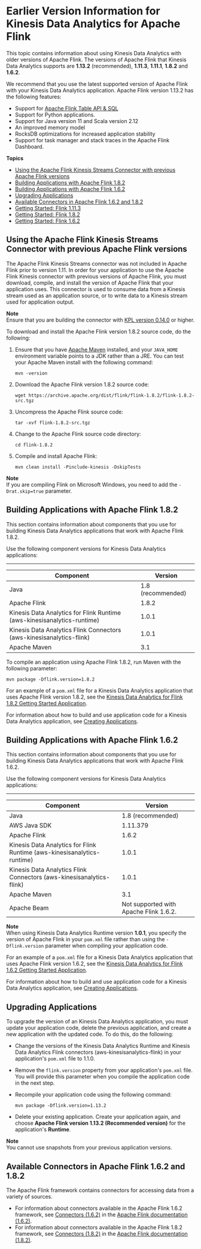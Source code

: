 # Earlier Version Information for Kinesis Data Analytics for Apache Flink<a name="earlier"></a>

This topic contains information about using Kinesis Data Analytics with older versions of Apache Flink\. The versions of Apache Flink that Kinesis Data Analytics supports are **1\.13\.2** \(recommended\), **1\.11\.3**, **1\.11\.1**, **1\.8\.2** and **1\.6\.2**\.

We recommend that you use the latest supported version of Apache Flink with your Kinesis Data Analytics application\. Apache Flink version 1\.13\.2 has the following features:
+ Support for [ Apache Flink Table API & SQL](https://ci.apache.org/projects/flink/flink-docs-release-1.11/dev/table/)
+ Support for Python applications\.
+ Support for Java version 11 and Scala version 2\.12
+ An improved memory model
+ RocksDB optimizations for increased application stability
+ Support for task manager and stack traces in the Apache Flink Dashboard\.

**Topics**
+ [Using the Apache Flink Kinesis Streams Connector with previous Apache Flink versions](#how-creating-apps-building-kinesis)
+ [Building Applications with Apache Flink 1\.8\.2](#earlier-buildingapps-1_8)
+ [Building Applications with Apache Flink 1\.6\.2](#earlier-buildingapps-1_6)
+ [Upgrading Applications](#earlier-upgrading)
+ [Available Connectors in Apache Flink 1\.6\.2 and 1\.8\.2](#earlier-connectors)
+ [Getting Started: Flink 1\.11\.3](earlier-gs-1_11.md)
+ [Getting Started: Flink 1\.8\.2](earlier-gs-1_8.md)
+ [Getting Started: Flink 1\.6\.2](earlier-gs-1_6.md)

## Using the Apache Flink Kinesis Streams Connector with previous Apache Flink versions<a name="how-creating-apps-building-kinesis"></a>

The Apache Flink Kinesis Streams connector was not included in Apache Flink prior to version 1\.11\. In order for your application to use the Apache Flink Kinesis connector with previous versions of Apache Flink, you must download, compile, and install the version of Apache Flink that your application uses\. This connector is used to consume data from a Kinesis stream used as an application source, or to write data to a Kinesis stream used for application output\.

**Note**  
Ensure that you are building the connector with [ KPL version 0\.14\.0](https://mvnrepository.com/artifact/com.amazonaws/amazon-kinesis-producer/0.14.0) or higher\. 

To download and install the Apache Flink version 1\.8\.2 source code, do the following:

1. Ensure that you have [Apache Maven](https://maven.apache.org/) installed, and your `JAVA_HOME` environment variable points to a JDK rather than a JRE\. You can test your Apache Maven install with the following command:

   ```
   mvn -version
   ```

1. Download the Apache Flink version 1\.8\.2 source code:

   ```
   wget https://archive.apache.org/dist/flink/flink-1.8.2/flink-1.8.2-src.tgz
   ```

1. Uncompress the Apache Flink source code:

   ```
   tar -xvf flink-1.8.2-src.tgz
   ```

1. Change to the Apache Flink source code directory:

   ```
   cd flink-1.8.2
   ```

1. Compile and install Apache Flink:

   ```
   mvn clean install -Pinclude-kinesis -DskipTests
   ```
**Note**  
If you are compiling Flink on Microsoft Windows, you need to add the `-Drat.skip=true` parameter\.

## Building Applications with Apache Flink 1\.8\.2<a name="earlier-buildingapps-1_8"></a>

This section contains information about components that you use for building Kinesis Data Analytics applications that work with Apache Flink 1\.8\.2\.

Use the following component versions for Kinesis Data Analytics applications:


****  

| Component | Version | 
| --- | --- | 
| Java | 1\.8 \(recommended\) | 
| Apache Flink | 1\.8\.2 | 
| Kinesis Data Analytics for Flink Runtime \(aws\-kinesisanalytics\-runtime\) | 1\.0\.1 | 
| Kinesis Data Analytics Flink Connectors \(aws\-kinesisanalytics\-flink\) | 1\.0\.1 | 
| Apache Maven | 3\.1 | 

To compile an application using Apache Flink 1\.8\.2, run Maven with the following parameter:

```
mvn package -Dflink.version=1.8.2
```

For an example of a `pom.xml` file for a Kinesis Data Analytics application that uses Apache Flink version 1\.8\.2, see the [Kinesis Data Analytics for Flink 1\.8\.2 Getting Started Application](https://github.com/aws-samples/amazon-kinesis-data-analytics-java-examples/blob/master/GettingStarted_1_8/pom.xml)\.

For information about how to build and use application code for a Kinesis Data Analytics application, see [Creating Applications](how-creating-apps.md)\.

## Building Applications with Apache Flink 1\.6\.2<a name="earlier-buildingapps-1_6"></a>

This section contains information about components that you use for building Kinesis Data Analytics applications that work with Apache Flink 1\.6\.2\.

Use the following component versions for Kinesis Data Analytics applications:


****  

| Component | Version | 
| --- | --- | 
| Java | 1\.8 \(recommended\) | 
| AWS Java SDK | 1\.11\.379 | 
| Apache Flink | 1\.6\.2 | 
| Kinesis Data Analytics for Flink Runtime \(aws\-kinesisanalytics\-runtime\) | 1\.0\.1 | 
| Kinesis Data Analytics Flink Connectors \(aws\-kinesisanalytics\-flink\) | 1\.0\.1 | 
| Apache Maven | 3\.1 | 
| Apache Beam | Not supported with Apache Flink 1\.6\.2\. | 

**Note**  
When using Kinesis Data Analytics Runtime version **1\.0\.1**, you specify the version of Apache Flink in your `pom.xml` file rather than using the `-Dflink.version` parameter when compiling your application code\.

For an example of a `pom.xml` file for a Kinesis Data Analytics application that uses Apache Flink version 1\.6\.2, see the [Kinesis Data Analytics for Flink 1\.6\.2 Getting Started Application](https://github.com/aws-samples/amazon-kinesis-data-analytics-java-examples/blob/master/GettingStarted_1_6/pom.xml)\.

For information about how to build and use application code for a Kinesis Data Analytics application, see [Creating Applications](how-creating-apps.md)\.

## Upgrading Applications<a name="earlier-upgrading"></a>

To upgrade the version of an Kinesis Data Analytics application, you must update your application code, delete the previous application, and create a new application with the updated code\. To do this, do the following:
+ Change the versions of the Kinesis Data Analytics Runtime and Kinesis Data Analytics Flink connectors \(aws\-kinesisanalytics\-flink\) in your application's `pom.xml` file to 1\.1\.0\.
+ Remove the `flink.version` property from your application's `pom.xml` file\. You will provide this parameter when you compile the application code in the next step\.
+ Recompile your application code using the following command:

  ```
  mvn package -Dflink.version=1.13.2
  ```
+ Delete your existing application\. Create your application again, and choose **Apache Flink version 1\.13\.2 \(Recommended version\)** for the application's **Runtime**\.

**Note**  
You cannot use snapshots from your previous application versions\.

## Available Connectors in Apache Flink 1\.6\.2 and 1\.8\.2<a name="earlier-connectors"></a>

The Apache Flink framework contains connectors for accessing data from a variety of sources\. 
+ For information about connectors available in the Apache Flink 1\.6\.2 framework, see [Connectors \(1\.6\.2\)](https://ci.apache.org/projects/flink/flink-docs-release-1.6/dev/connectors/) in the [Apache Flink documentation \(1\.6\.2\)](https://ci.apache.org/projects/flink/flink-docs-release-1.6/)\.
+ For information about connectors available in the Apache Flink 1\.8\.2 framework, see [Connectors \(1\.8\.2\)](https://ci.apache.org/projects/flink/flink-docs-release-1.8/dev/connectors/) in the [Apache Flink documentation \(1\.8\.2\)](https://ci.apache.org/projects/flink/flink-docs-release-1.8/)\.